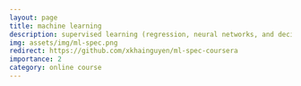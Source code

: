 ```yaml
---
layout: page
title: machine learning
description: supervised learning (regression, neural networks, and decision trees), unsupervised learning (clustering, anomaly detection, recommender systems) and reinforcement learning
img: assets/img/ml-spec.png
redirect: https://github.com/xkhainguyen/ml-spec-coursera
importance: 2
category: online course
---
```

